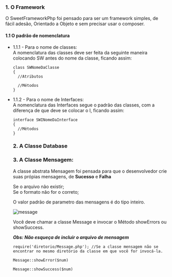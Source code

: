 <h3>1. O Framework </h3>

O SweetFrameworkPhp foi pensado para ser um framework simples, de fácil adesão, Orientado a Objeto e sem precisar usar o composer.

<h4>1.1 O padrão de nomenclatura </h4>
<ul>
  <li>1.1.1 - Para o nome de classes: </li>
  A nomenclatura das classes deve ser feita da seguinte maneira colocando SW antes do nome da classe, ficando assim:
  
  ```
  class SWNomeDaClasse 
  { 
    //Atributos
    
    //Métodos
  }
  ```
  <li>1.1.2 - Para o nome de Interfaces: </li>
  A nomenclatura das Interfaces segue o padrão das classes, com a diferença de que deve se colocar o I, ficando assim:
  
  ```
  interface SWINomeDaInterface 
  { 
    //Métodos
  }
  ```

  
<h3>2. A Classe Database </h3>

<h3>3. A Classe Mensagem: </h3>

A classe abstrata Mensagem foi pensada para que o desenvolvedor crie suas própias mensagens,
de **Sucesso** e **Falha**

Se o arquivo não existir; <br>
Se o formato não for o correto;

O valor padrão de parametro das mensagens é do tipo inteiro.

![message](https://user-images.githubusercontent.com/21208286/73621099-87822e00-4613-11ea-837c-97819f181c3e.jpg)

Você deve chamar a classe Message e invocar o Método showErrors ou showSuccess.

***Obs: Não esqueça de incluir o arquivo de mensagem***

```
require('diretorio/Message.php'); //Se a classe mensagem não se encontrar no mesmo diretório da classe em que você for invocá-la.

Message::showError($num)  

Message::showSuccess($num)
```








